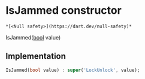 


# IsJammed constructor




    *[<Null safety>](https://dart.dev/null-safety)*



IsJammed([bool](https://api.flutter.dev/flutter/dart-core/bool-class.html) value)





## Implementation

```dart
IsJammed(bool value) : super('LockUnlock', value);
```







